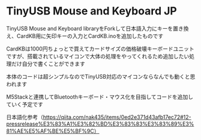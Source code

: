 # TinyUSB Mouse and Keyboard JP


TinyUSB Mouse and Keyboard libraryをForkして日本語入力にキーを置き換え、CardKB用に矢印キーの入力とCardKB.inoを追加したものです

CardKBは1000円ちょっとで買えてカードサイズの価格破壊キーボードユニットですが、搭載されているマイコンで大体の処理をやってくれるため追加したい処理だけ自分で書くことができます

本体のコードは超シンプルなのでTinyUSB対応のマイコンならなんでも動くと思われます


M5Stackと連携してBluetoothキーボード・マウス化を目指してコードを追加していく予定です



日本語化参考（https://qiita.com/nak435/items/0ed2e371d43afb17ec72#12-pressrelease%E3%83%A1%E3%82%BD%E3%83%83%E3%83%89%E3%81%AE%E5%AF%BE%E5%BF%9C）

